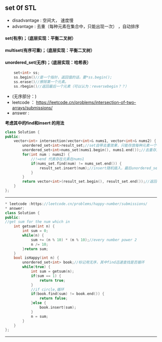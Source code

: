 ## set 0f STL
* disadvantage : 空间大， 速度慢
* advantage : 去重（每种元素在集合中，只能出现一次） ，自动排序

#### set(有序)；（底层实现：平衡二叉树）
#### multiset(有序可重)；（底层实现：平衡二叉树）
#### unordered_set(无序)；（底层实现：哈希表）

```c++
    set<int> ss;
    ss.begin()//是一个指针，返回值的话，要*ss.begin();
    ss.erase()//擦除第一个元素。
    ss.rbegin()//返回最后一个元素（可以认为：reversebegin？？）
```
* (无序部分：)
* leetcode ：  https://leetcode.cn/problems/intersection-of-two-arrays/submissions/
* answer :

**考虑其中的find和insert 的用法**

```c++
class Solution {
public:
    vector<int> intersection(vector<int>& nums1, vector<int>& nums2) {
        unordered_set<int>result_set;//set自带去重效果，只能存放每种元素一个
        unordered_set<int>nums_set(nums1.begin(), nums1.end());//去重存入
        for(int num : nums2) {
            //!=end 代表存在元素在nums1
            if(nums_set.find(num) != nums_set.end()) {
                result_set.insert(num);//insert随机插入，最后unordered_set不会自动排序， 
            }
        }
        return vector<int>(result_set.begin(), result_set.end());//返回vector类型
    }
};
```
---

```c++
* leetcode :https://leetcode.cn/problems/happy-number/submissions/
* answer:
class Solution {
public:
//get sum for the num which in
    int getsum(int n) {
        int sum = 0;
        while(n) {
            sum += (n % 10) * (n % 10);//every number power 2
            n /= 10;
        }return sum;
    }
    bool isHappy(int n) {
        unordered_set<int> book;//标记用无序，其中find迅速查找是否循环
        while(true) {
            int sum = getsum(n);
            if(sum == 1) {
                return true;
            }
            //if circle,循环
            if(book.find(sum) != book.end()) {
                return false;
            }else {
                book.insert(sum);
            }
            n = sum;
        }
    }
};
```
---
